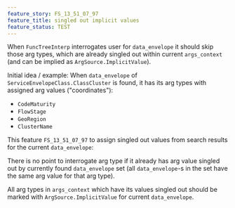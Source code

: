 ```yaml
---
feature_story: FS_13_51_07_97
feature_title: singled out implicit values
feature_status: TEST
---
```


When `FuncTreeInterp` interrogates user for `data_envelope` it should skip those arg types,
which are already singled out within current `args_context` (and can be implied as `ArgSource.ImplicitValue`).

Initial idea / example:
When `data_envelope` of `ServiceEnvelopeClass.ClassCluster` is found,
it has its arg types with assigned arg values ("coordinates"):
*   `CodeMaturity`
*   `FlowStage`
*   `GeoRegion`
*   `ClusterName`

This feature `FS_13_51_07_97` to assign singled out values from search results for the current `data_envelope`:

There is no point to interrogate arg type if it already has arg value singled out by
currently found `data_envelope` set (all `data_envelope`-s in the set have the same arg value for that arg type).

All arg types in `args_context` which have its values singled out
should be marked with `ArgSource.ImplicitValue` for current `data_envelope`.
